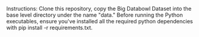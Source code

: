 Instructions:
Clone this repository, copy the Big Databowl Dataset into the base level directory under the name "data." Before running the Python executables, ensure you've installed all the required python dependencies with pip install -r requirements.txt.
